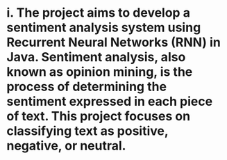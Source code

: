 # i.	The project aims to develop a sentiment analysis system using Recurrent Neural Networks (RNN) in Java. Sentiment analysis, also known as opinion mining, is the process of determining the sentiment expressed in each piece of text. This project focuses on classifying text as positive, negative, or neutral.